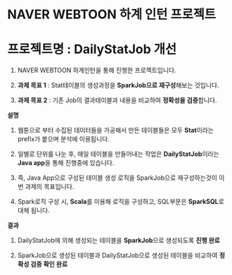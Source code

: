 # NAVER WEBTOON 하계 인턴 프로젝트

# **프로젝트명 : DailyStatJob 개선**

1) NAVER WEBTOON 하계인턴을 통해 진행한 프로젝트입니다.

2) **과제 목표 1** :  Stat테이블의 생성과정을 **SparkJob으로 재구성**해보는 것입니다.

3) **과제 목표 2** :  기존 Job의 결과테이블과 내용을 비교하여 **정확성을 검증**합니다. 

**설명**

1) 웹툰으로 부터 수집된 데이터들을 가공해서 만든 테이블들은 모두 **Stat**이라는 prefix가 붙으며 분석에 이용됩니다.

2) 일별로 단위를 나눈 후, 매일 테이블을 만들어내는 작업은 **DailyStatJob**이라는 **Java app**을 통해 진행중에 있습니다. 

3) 즉, Java App으로 구성된 테이블 생성 로직을 SparkJob으로 재구성하는것이 이번 과제의 목표입니다.

4) Spark로직 구성 시, **Scala**를 이용해 로직을 구성하고, SQL부문은 **SparkSQL**로 대체 됩니다.

**결과**

1) DailyStatJob에 의해 생성되는 테이블을 **SparkJob**으로 생성되도록 **진행 완료**

2) SparkJob으로 생성된 테이블과 DailyStatJob으로 생성된 테이블을 비교하여 **정확성 검증 확인 완료**

